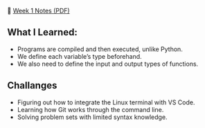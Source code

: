 📄 [Week 1 Notes (PDF)](./week01_notes.pdf)

## What I Learned:
* Programs are compiled and then executed, unlike Python.
* We define each variable’s type beforehand.
* We also need to define the input and output types of functions.

## Challanges
* Figuring out how to integrate the Linux terminal with VS Code.
* Learning how Git works through the command line.
* Solving problem sets with limited syntax knowledge.